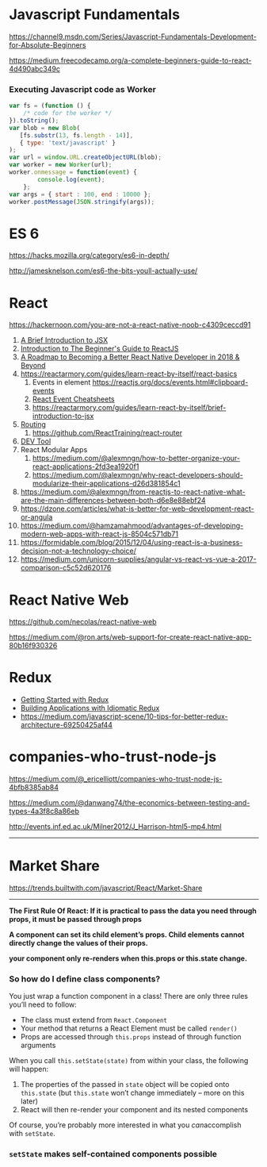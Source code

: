 

# Javascript Fundamentals

https://channel9.msdn.com/Series/Javascript-Fundamentals-Development-for-Absolute-Beginners



https://medium.freecodecamp.org/a-complete-beginners-guide-to-react-4d490abc349c

### Executing Javascript code as Worker

```js
var fs = (function () { 
	/* code for the worker */ 
}).toString(); 
var blob = new Blob(
   [fs.substr(13, fs.length - 14)],
   { type: 'text/javascript' }
);
var url = window.URL.createObjectURL(blob);
var worker = new Worker(url);
worker.onmessage = function(event) {
		console.log(event);
	};
var args = { start : 100, end : 10000 };
worker.postMessage(JSON.stringify(args));
```



# ES 6

https://hacks.mozilla.org/category/es6-in-depth/

http://jamesknelson.com/es6-the-bits-youll-actually-use/

# React

https://hackernoon.com/you-are-not-a-react-native-noob-c4309ceccd91

1. [A Brief Introduction to JSX](https://alligator.io/react/jsx-introduction/)
2. [Introduction to The Beginner's Guide to ReactJS](https://egghead.io/lessons/react-introduction-to-the-beginner-s-guide-to-reactjs)
3. [A Roadmap to Becoming a Better React Native Developer in 2018 & Beyond](https://alligator.io/react/roadmap-react-native-developer/)
4. https://reactarmory.com/guides/learn-react-by-itself/react-basics
   1. Events in element https://reactjs.org/docs/events.html#clipboard-events
   2. [React Event Cheatsheets](https://reactarmory.com/guides/react-events-cheatsheet)
   3. https://reactarmory.com/guides/learn-react-by-itself/brief-introduction-to-jsx
5. [Routing](https://reactarmory.com/guides/context-free-react-router)
   1. https://github.com/ReactTraining/react-router
6. [DEV Tool](https://www.npmjs.com/package/react-devtools)
7. React Modular Apps
   1. https://medium.com/@alexmngn/how-to-better-organize-your-react-applications-2fd3ea1920f1
   2. https://medium.com/@alexmngn/why-react-developers-should-modularize-their-applications-d26d381854c1
8. https://medium.com/@alexmngn/from-reactjs-to-react-native-what-are-the-main-differences-between-both-d6e8e88ebf24
9. https://dzone.com/articles/what-is-better-for-web-development-react-or-angula
10. https://medium.com/@hamzamahmood/advantages-of-developing-modern-web-apps-with-react-js-8504c571db71
11. https://formidable.com/blog/2015/12/04/using-react-is-a-business-decision-not-a-technology-choice/
12. https://medium.com/unicorn-supplies/angular-vs-react-vs-vue-a-2017-comparison-c5c52d620176



# React Native Web

https://github.com/necolas/react-native-web

https://medium.com/@ron.arts/web-support-for-create-react-native-app-80b16f930326

# Redux

- [Getting Started with Redux](https://egghead.io/courses/getting-started-with-redux)
- [Building Applications with Idiomatic Redux](https://egghead.io/courses/building-react-applications-with-idiomatic-redux)
- https://medium.com/javascript-scene/10-tips-for-better-redux-architecture-69250425af44

# companies-who-trust-node-js

https://medium.com/@_ericelliott/companies-who-trust-node-js-4bfb8385ab84

https://medium.com/@danwang74/the-economics-between-testing-and-types-4a3f8c8a86eb

http://events.inf.ed.ac.uk/Milner2012/J_Harrison-html5-mp4.html

-------------

# Market Share

https://trends.builtwith.com/javascript/React/Market-Share

-------------------







**The First Rule Of React: If it is practical to pass the data you need through props, it must be passed through props**

**A component can set its child element’s props. Child elements cannot directly change the values of their props.**

**your component only re-renders when this.props or this.state change.**



### So how do I define class components?

You just wrap a function component in a class! There are only three rules you’ll need to follow:

- The class must extend from `React.Component`
- Your method that returns a React Element must be called `render()`
- Props are accessed through `this.props` instead of through function arguments



When you call `this.setState(state)` from within your class, the following will happen:

1. The properties of the passed in `state` object will be copied onto `this.state` (but `this.state` won’t change immediately – more on this later)
2. React will then re-render your component and its nested components

Of course, you’re probably more interested in what you *can*accomplish with `setState`.

### `setState` makes self-contained components possible